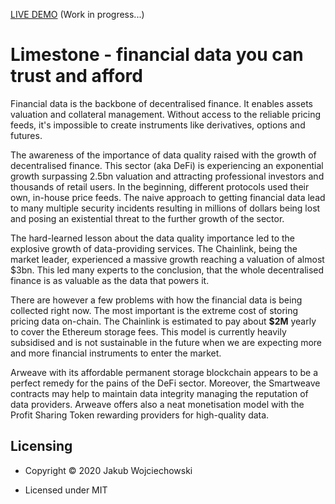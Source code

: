 [LIVE DEMO](https://limestone.finance/) (Work in progress...)

<h1>Limestone - financial data you can trust and afford</h1>

<p>
Financial data is the backbone of decentralised finance.
It enables assets valuation and collateral management.
Without access to the reliable pricing feeds, it's impossible to create instruments like derivatives, options and futures.
</p>

<p>
The awareness of the importance of data quality raised with the growth of decentralised finance.
This sector (aka DeFi) is experiencing an exponential growth surpassing 2.5bn valuation
and attracting professional investors and thousands of retail users.
In the beginning, different protocols used their own, in-house price feeds.
The naive approach to getting financial data lead to many multiple security incidents
resulting in millions of dollars being lost and posing an existential threat to the further growth of the sector.
</p>

<p>
The hard-learned lesson about the data quality importance led to the explosive growth of data-providing services.
The Chainlink, being the market leader, experienced a massive growth reaching a valuation of almost $3bn.
This led many experts to the conclusion, that the whole decentralised finance is as valuable as the data that powers it.
</p>

There are however a few problems with how the financial data is being collected right now.
The most important is the extreme cost of storing pricing data on-chain.
The Chainlink is estimated to pay about <b>$2M</b> yearly to cover the Ethereum storage fees.
This model is currently heavily subsidised and is not sustainable in the future
when we are expecting more and more financial instruments to enter the market.
</p>

<p>
Arweave with its affordable permanent storage blockchain appears to be a perfect remedy for the pains of the DeFi sector.
Moreover, the Smartweave contracts may help to maintain data integrity managing the reputation of data providers.
Arweave offers also a neat monetisation model with the Profit Sharing Token rewarding providers for high-quality data.
</p>

<h2 id="licensing">Licensing</h2>

<ul>
  <li>
    <p>Copyright © 2020 Jakub Wojciechowski</p>
  </li>
  <li>
    <p>Licensed under MIT</p>
  </li>
</ul>

